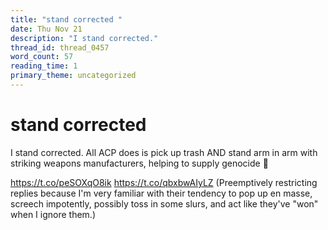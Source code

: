 ```yaml
---
title: "stand corrected "
date: Thu Nov 21
description: "I stand corrected."
thread_id: thread_0457
word_count: 57
reading_time: 1
primary_theme: uncategorized
---
```


# stand corrected 

I stand corrected. All ACP does is pick up trash AND stand arm in arm with striking weapons manufacturers, helping to supply genocide 🤔

https://t.co/peSOXqO8ik https://t.co/qbxbwAIyLZ (Preemptively restricting replies because I'm very familiar with their tendency to pop up en masse, screech impotently, possibly toss in some slurs, and act like they've "won" when I ignore them.)